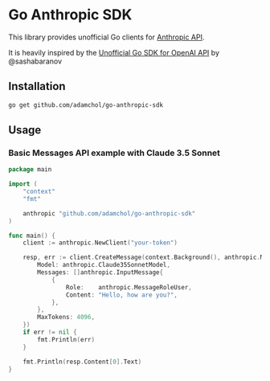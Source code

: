 # Go Anthropic SDK

This library provides unofficial Go clients for [Anthropic API](https://www.anthropic.com/api).

It is heavily inspired by the [Unofficial Go SDK for OpenAI API](https://github.com/sashabaranov/go-openai) by @sashabaranov

## Installation
```sh
go get github.com/adamchol/go-anthropic-sdk 
```

## Usage
### Basic Messages API example with Claude 3.5 Sonnet
```go
package main

import (
	"context"
	"fmt"

	anthropic "github.com/adamchol/go-anthropic-sdk"
)

func main() {
	client := anthropic.NewClient("your-token")

	resp, err := client.CreateMessage(context.Background(), anthropic.MessageRequest{
		Model: anthropic.Claude35SonnetModel,
		Messages: []anthropic.InputMessage{
			{
				Role:    anthropic.MessageRoleUser,
				Content: "Hello, how are you?",
			},
		},
		MaxTokens: 4096,
	})
	if err != nil {
		fmt.Println(err)
	}

	fmt.Println(resp.Content[0].Text)
}
```

